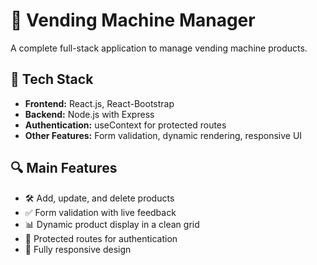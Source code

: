# 🧃 Vending Machine Manager

A complete full-stack application to manage vending machine products.

## 🚀 Tech Stack
- **Frontend:** React.js, React-Bootstrap
- **Backend:** Node.js with Express
- **Authentication:** useContext for protected routes
- **Other Features:** Form validation, dynamic rendering, responsive UI

## 🔍 Main Features
- 🛠 Add, update, and delete products
- ✅ Form validation with live feedback
- 📊 Dynamic product display in a clean grid
- 🔐 Protected routes for authentication
- 📱 Fully responsive design

